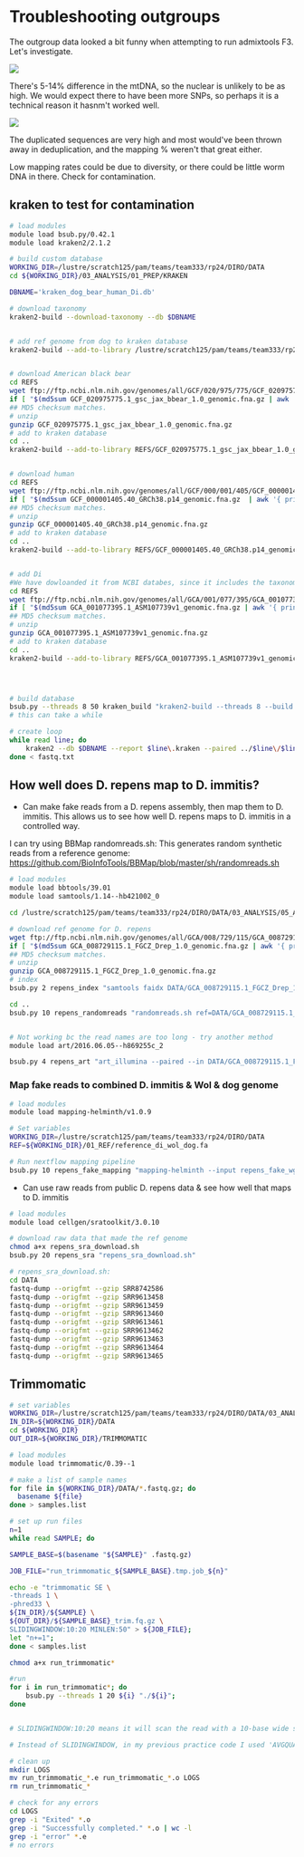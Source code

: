 # Troubleshooting outgroups

The outgroup data looked a bit funny when attempting to run admixtools F3. Let's investigate.

![](images/Mito_outgroups_Differences_vs_distance.png)

There's 5-14% difference in the mtDNA, so the nuclear is unlikely to be as high. We would expect there to have been more SNPs, so perhaps it is a technical reason it hasnm't worked well.

![](images/Mito_outgroups_fastqc.png)

The duplicated sequences are very high and most would've been thrown away in deduplication, and the mapping % weren't that great either.

Low mapping rates could be due to diversity, or there could be little worm DNA in there. Check for contamination.

## kraken to test for contamination

```bash
# load modules
module load bsub.py/0.42.1
module load kraken2/2.1.2

# build custom database
WORKING_DIR=/lustre/scratch125/pam/teams/team333/rp24/DIRO/DATA
cd ${WORKING_DIR}/03_ANALYSIS/01_PREP/KRAKEN

DBNAME='kraken_dog_bear_human_Di.db'

# download taxonomy
kraken2-build --download-taxonomy --db $DBNAME


# add ref genome from dog to kraken database
kraken2-build --add-to-library /lustre/scratch125/pam/teams/team333/rp24/DIRO/DATA/01_REF/GCF_014441545.1_ROS_Cfam_1.0_genomic.fna --no-masking --db $DBNAME


# download American black bear
cd REFS
wget ftp://ftp.ncbi.nlm.nih.gov/genomes/all/GCF/020/975/775/GCF_020975775.1_gsc_jax_bbear_1.0/GCF_020975775.1_gsc_jax_bbear_1.0_genomic.fna.gz
if [ "$(md5sum GCF_020975775.1_gsc_jax_bbear_1.0_genomic.fna.gz | awk '{ print $1 }')" == "38e099b357366455579be84d88deec8f" ]; then echo "MD5 checksum matches."; else echo "MD5 checksum does not match."; fi
## MD5 checksum matches.
# unzip
gunzip GCF_020975775.1_gsc_jax_bbear_1.0_genomic.fna.gz
# add to kraken database
cd ..
kraken2-build --add-to-library REFS/GCF_020975775.1_gsc_jax_bbear_1.0_genomic.fna --no-masking --db $DBNAME


# download human
cd REFS
wget ftp://ftp.ncbi.nlm.nih.gov/genomes/all/GCF/000/001/405/GCF_000001405.40_GRCh38.p14/GCF_000001405.40_GRCh38.p14_genomic.fna.gz
if [ "$(md5sum GCF_000001405.40_GRCh38.p14_genomic.fna.gz  | awk '{ print $1 }')" == "c30471567037b2b2389d43c908c653e1" ]; then echo "MD5 checksum matches."; else echo "MD5 checksum does not match."; fi
## MD5 checksum matches.
# unzip
gunzip GCF_000001405.40_GRCh38.p14_genomic.fna.gz
# add to kraken database
cd ..
kraken2-build --add-to-library REFS/GCF_000001405.40_GRCh38.p14_genomic.fna --no-masking --db $DBNAME


# add Di
#We have dowloanded it from NCBI databes, since it includes the taxonomy info from NCBI
cd REFS
wget ftp://ftp.ncbi.nlm.nih.gov/genomes/all/GCA/001/077/395/GCA_001077395.1_ASM107739v1/GCA_001077395.1_ASM107739v1_genomic.fna.gz
if [ "$(md5sum GCA_001077395.1_ASM107739v1_genomic.fna.gz | awk '{ print $1 }')" == "32025403ce2abb28e69d754ed6110156" ]; then echo "MD5 checksum matches."; else echo "MD5 checksum does not match."; fi
## MD5 checksum matches.
# unzip
gunzip GCA_001077395.1_ASM107739v1_genomic.fna.gz
# add to kraken database
cd ..
kraken2-build --add-to-library REFS/GCA_001077395.1_ASM107739v1_genomic.fna --no-masking --db $DBNAME




# build database
bsub.py --threads 8 50 kraken_build "kraken2-build --threads 8 --build --db $DBNAME"
# this can take a while

# create loop
while read line; do
    kraken2 --db $DBNAME --report $line\.kraken --paired ../$line\/$line\_val_1.fq.gz ../$line\/$line\_val_2.fq.gz;
done < fastq.txt
```




## How well does D. repens map to D. immitis?

- Can make fake reads from a D. repens assembly, then map them to D. immitis. This allows us to see how well D. repens maps to D. immitis in a controlled way.

I can try using BBMap randomreads.sh:
This generates random synthetic reads from a reference genome: https://github.com/BioInfoTools/BBMap/blob/master/sh/randomreads.sh

```bash
# load modules
module load bbtools/39.01
module load samtools/1.14--hb421002_0

cd /lustre/scratch125/pam/teams/team333/rp24/DIRO/DATA/03_ANALYSIS/05_ANALYSIS/OUTGROUPS/DREPENS/DATA

# download ref genome for D. repens
wget ftp://ftp.ncbi.nlm.nih.gov/genomes/all/GCA/008/729/115/GCA_008729115.1_FGCZ_Drep_1.0/*.fna.gz
if [ "$(md5sum GCA_008729115.1_FGCZ_Drep_1.0_genomic.fna.gz | awk '{ print $1 }')" == "5187f349044c7ca68c7305e566c0c577" ]; then echo "MD5 checksum matches."; else echo "MD5 checksum does not match."; fi
## MD5 checksum matches.
# unzip
gunzip GCA_008729115.1_FGCZ_Drep_1.0_genomic.fna.gz
# index
bsub.py 2 repens_index "samtools faidx DATA/GCA_008729115.1_FGCZ_Drep_1.0_genomic.fna"

cd ..
bsub.py 10 repens_randomreads "randomreads.sh ref=DATA/GCA_008729115.1_FGCZ_Drep_1.0_genomic.fna out1=Drep_1.fq.gz out2=Drep_2.fq.gz simplenames=t length=150 coverage=35 paired=t midq=32"


# Not working bc the read names are too long - try another method
module load art/2016.06.05--h869255c_2

bsub.py 4 repens_art "art_illumina --paired --in DATA/GCA_008729115.1_FGCZ_Drep_1.0_genomic.fna --len 150 --fcov 30 --mflen 200 --sdev 10 --noALN --out repens_fake"

```

### Map fake reads to combined D. immitis & Wol & dog genome

```bash
# load modules
module load mapping-helminth/v1.0.9

# Set variables
WORKING_DIR=/lustre/scratch125/pam/teams/team333/rp24/DIRO/DATA
REF=${WORKING_DIR}/01_REF/reference_di_wol_dog.fa

# Run nextflow mapping pipeline
bsub.py 10 repens_fake_mapping "mapping-helminth --input repens_fake_wgs.mapping.manifest --reference ${REF}"
```


- Can use raw reads from public D. repens data & see how well that maps to D. immitis

```bash
# load modules
module load cellgen/sratoolkit/3.0.10

# download raw data that made the ref genome
chmod a+x repens_sra_download.sh
bsub.py 20 repens_sra "repens_sra_download.sh"

# repens_sra_download.sh:
cd DATA
fastq-dump --origfmt --gzip SRR8742586
fastq-dump --origfmt --gzip SRR9613458
fastq-dump --origfmt --gzip SRR9613459
fastq-dump --origfmt --gzip SRR9613460
fastq-dump --origfmt --gzip SRR9613461
fastq-dump --origfmt --gzip SRR9613462
fastq-dump --origfmt --gzip SRR9613463
fastq-dump --origfmt --gzip SRR9613464
fastq-dump --origfmt --gzip SRR9613465
```

## Trimmomatic

```bash
# set variables
WORKING_DIR=/lustre/scratch125/pam/teams/team333/rp24/DIRO/DATA/03_ANALYSIS/05_ANALYSIS/OUTGROUPS/DREPENS
IN_DIR=${WORKING_DIR}/DATA
cd ${WORKING_DIR}
OUT_DIR=${WORKING_DIR}/TRIMMOMATIC

# load modules
module load trimmomatic/0.39--1

# make a list of sample names
for file in ${WORKING_DIR}/DATA/*.fastq.gz; do
  basename ${file}
done > samples.list

# set up run files
n=1
while read SAMPLE; do

SAMPLE_BASE=$(basename "${SAMPLE}" .fastq.gz)

JOB_FILE="run_trimmomatic_${SAMPLE_BASE}.tmp.job_${n}"

echo -e "trimmomatic SE \
-threads 1 \
-phred33 \
${IN_DIR}/${SAMPLE} \
${OUT_DIR}/${SAMPLE_BASE}_trim.fq.gz \
SLIDINGWINDOW:10:20 MINLEN:50" > ${JOB_FILE};
let "n+=1";
done < samples.list

chmod a+x run_trimmomatic*

#run
for i in run_trimmomatic*; do
    bsub.py --threads 1 20 ${i} "./${i}";
done


# SLIDINGWINDOW:10:20 means it will scan the read with a 10-base wide sliding window, cutting when the average quality per base drops below 20.

# Instead of SLIDINGWINDOW, in my previous practice code I used 'AVGQUAL:30 MINLEN:150'.

# clean up
mkdir LOGS
mv run_trimmomatic_*.e run_trimmomatic_*.o LOGS
rm run_trimmomatic_*

# check for any errors
cd LOGS
grep -i "Exited" *.o
grep -i "Successfully completed." *.o | wc -l
grep -i "error" *.e
# no errors
```